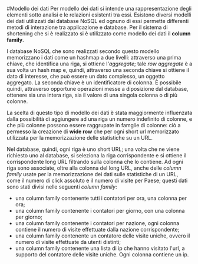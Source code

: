 #Modello dei dati
Per modello dei dati si intende una rappresentazione degli elementi sotto analisi e le relazioni esistenti tra essi. Esistono diversi modelli dei dati utilizzati dai database NoSQL ed ognuno di essi permette differenti metodi di interazione tra applicazione e database. Per il sistema di shortening che si è realizzato si è utilizzato come modello dei dati il **column family**.

I database NoSQL che sono realizzati secondo questo modello memorizzano i dati come un hashmap a due livelli: attraverso una prima chiave, che identifica una riga, si ottiene l'*aggregate*; tale *row aggregate* è a sua volta un hash map e, quindi, attraverso una seconda chiave si ottiene il dato di interesse, che può essere un dato complesso, un oggetto aggregato. La seconda chiave è un identificatore di colonna. È possibile quindi, attraverso opportune operazioni messe a diposizione dal database, ottenere sia una intera riga, sia il valore di una singola colonna o di più colonne. 

La scelta di questo tipo di modello dei dati è stata maggiormente influenzata dalla possibilità di aggiungere ad una riga un numero indefinito di colonne, e che più colonne possono essere raggrupate in famglie di colonne: ciò a permesso la creazione di **wide row** che per ogni short url memorizzato utilizzata per la memorizzazione delle statistiche su un URL.

Nel database, quindi, ogni riga è uno short URL; una volta che ne viene richiesto uno al database, si seleziona la riga corrispondente e si ottiene il corrispondente long URL filtrando sulla colonna che lo contiene. Ad ogni riga sono associate, oltre alla colonna del long URL, anche delle *column family* usate per la memorizzazione dei dati sulle statistiche di un URL, come il numero di click assoluto e il numero di visite per Paese; questi dati sono stati divisi nelle seguenti *column family*: 

- una column family contenente tutti i contatori per ora, una colonna per ora;
- una column family contenente i contatori per giorno, con una colonna per giorno;
- una column family contenente i contatori per nazione, ogni colonna contiene il numero di visite effettuate dalla nazione corrispondente;
- una column family contenente un contatore delle visite uniche, ovvero il numero di visite effettuate da utenti distinti;
- una column family contenente una lista di ip che hanno visitato l'url, a supporto del contatore delle visite uniche. Ogni colonna contiene un ip.

